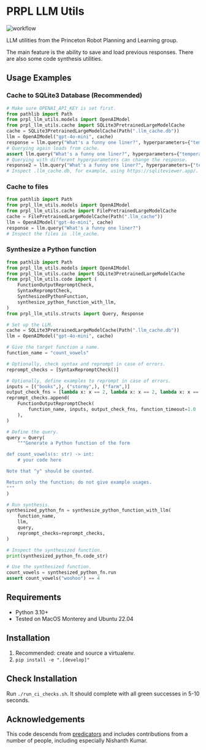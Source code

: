 # PRPL LLM Utils

![workflow](https://github.com/Princeton-Robot-Planning-and-Learning/prpl-llm-utils/actions/workflows/ci.yml/badge.svg)

LLM utilities from the Princeton Robot Planning and Learning group.

The main feature is the ability to save and load previous responses. There are also some code synthesis utilities.

## Usage Examples

### Cache to SQLite3 Database (Recommended)
```python
# Make sure OPENAI_API_KEY is set first.
from pathlib import Path
from prpl_llm_utils.models import OpenAIModel
from prpl_llm_utils.cache import SQLite3PretrainedLargeModelCache
cache = SQLite3PretrainedLargeModelCache(Path(".llm_cache.db"))
llm = OpenAIModel("gpt-4o-mini", cache)
response = llm.query("What's a funny one liner?", hyperparameters={"temperature": 1.0})
# Querying again loads from cache.
assert llm.query("What's a funny one liner?", hyperparameters={"temperature": 1.0}).text == response.text
# Querying with different hyperparameters can change the response.
response2 = llm.query("What's a funny one liner?", hyperparameters={"temperature": 0.5})
# Inspect .llm_cache.db, for example, using https://sqliteviewer.app/.
```

### Cache to files
```python
from pathlib import Path
from prpl_llm_utils.models import OpenAIModel
from prpl_llm_utils.cache import FilePretrainedLargeModelCache
cache = FilePretrainedLargeModelCache(Path(".llm_cache"))
llm = OpenAIModel("gpt-4o-mini", cache)
response = llm.query("What's a funny one liner?")
# Inspect the files in .llm_cache.
```

### Synthesize a Python function
```python
from pathlib import Path
from prpl_llm_utils.models import OpenAIModel
from prpl_llm_utils.cache import SQLite3PretrainedLargeModelCache
from prpl_llm_utils.code import (
    FunctionOutputRepromptCheck,
    SyntaxRepromptCheck,
    SynthesizedPythonFunction,
    synthesize_python_function_with_llm,
)
from prpl_llm_utils.structs import Query, Response

# Set up the LLM.
cache = SQLite3PretrainedLargeModelCache(Path(".llm_cache.db"))
llm = OpenAIModel("gpt-4o-mini", cache)

# Give the target function a name.
function_name = "count_vowels"

# Optionally, check syntax and reprompt in case of errors.
reprompt_checks = [SyntaxRepromptCheck()]

# Optionally, define examples to reprompt in case of errors.
inputs = [("books",), ("stormy",), ("farm",)]
output_check_fns = [lambda x: x == 2, lambda x: x == 2, lambda x: x == 1]
reprompt_checks.append(
    FunctionOutputRepromptCheck(
        function_name, inputs, output_check_fns, function_timeout=1.0
    ),
)

# Define the query.
query = Query(
    """Generate a Python function of the form

def count_vowels(s: str) -> int:
    # your code here

Note that "y" should be counted.

Return only the function; do not give example usages.
"""
)

# Run synthesis.
synthesized_python_fn = synthesize_python_function_with_llm(
    function_name,
    llm,
    query,
    reprompt_checks=reprompt_checks,
)

# Inspect the synthesized function.
print(synthesized_python_fn.code_str)

# Use the synthesized function.
count_vowels = synthesized_python_fn.run
assert count_vowels("woohoo") == 4
```

## Requirements

- Python 3.10+
- Tested on MacOS Monterey and Ubuntu 22.04

## Installation

1. Recommended: create and source a virtualenv.
2. `pip install -e ".[develop]"`

## Check Installation

Run `./run_ci_checks.sh`. It should complete with all green successes in 5-10 seconds.

## Acknowledgements

This code descends from [predicators](https://github.com/Learning-and-Intelligent-Systems/predicators) and includes contributions from a number of people, including especially Nishanth Kumar.
